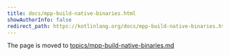 ```yaml
---
title: docs/mpp-build-native-binaries.html
showAuthorInfo: false
redirect_path: https://kotlinlang.org/docs/mpp-build-native-binaries.html
---
```


The page is moved to [topics/mpp-build-native-binaries.md](docs/topics/mpp-build-native-binaries.md)
